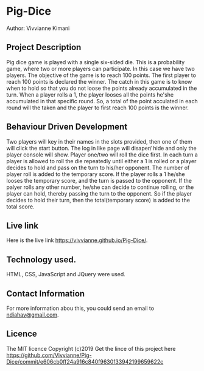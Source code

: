 # Pig-Dice
Author: Vivvianne Kimani

## Project Description
Pig dice game is played with a single six-sided die. This is a probability game, where two or more players can participate. 
In this case we have two players. The objective of the game is to reach 100 points. The first player to reach 100 points is 
declared the winner. The catch in this game is to know when to hold so that you do not loose the points already accumulated 
in the turn. When a player rolls a 1, the player looses all the points he'she accumulated in that specific round. 
So, a total of the point acculated in each round will the taken and the player to first reach 100 points is the winner.

## Behaviour Driven Development
Two players will key in their names in the slots provided, then one of them will click the start button. The log in like 
page will disaper/ hide and only the player console will show. Player one/two will roll the dice first. In each turn a player is allowed to roll the die repeatedly until either a 1 is rolled or a player decides to hold and pass 
on the turn to his/her opponent. The number of player roll is added to the temporary score. If the player rolls a 1 he/she 
looses the temporary score, and the turn is passed to the opponent. If the palyer rolls any other number, he/she can decide 
to continue rolling, or the player can hold, thereby passing the turn to the opponent. So if the player decides to hold their 
turn, then the total(temporary score) is added to the total score.

## Live link
Here is the live link https://vivvianne.github.io/Pig-Dice/. 

## Technology used.
HTML, CSS, JavaScript and JQuery were used.

## Contact Information
For more information abou this, you could send an email to ndiahav@gmail.com.

## Licence
The MIT licence Copyright (c)2019
Get the lince of this project here https://github.com/Vivvianne/Pig-Dice/commit/e606cb0ff24a916c840f9630f33942199659622c



